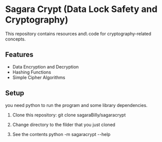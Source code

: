# Sagara Crypt (Data Lock Safety and Cryptography)

This repository contains resources and\ code for cryptography-related concepts.

## Features

- Data Encryption and Decryption
- Hashing Functions
- Simple Cipher Algorithms 

## Setup
you need python to run the program and some library dependencies.  

1. Clone this repository:
git clone sagaraBilly/sagaracrypt

2. Change directory to the filder that you just cloned

3. See the contents
python -m sagaracrypt --help

